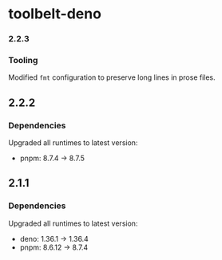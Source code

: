 # toolbelt-deno

### 2.2.3

### Tooling

Modified `fmt` configuration to preserve long lines in prose files.

## 2.2.2

### Dependencies

Upgraded all runtimes to latest version:

- pnpm: 8.7.4 -> 8.7.5

## 2.1.1

### Dependencies

Upgraded all runtimes to latest version:

- deno: 1.36.1 -> 1.36.4
- pnpm: 8.6.12 -> 8.7.4
